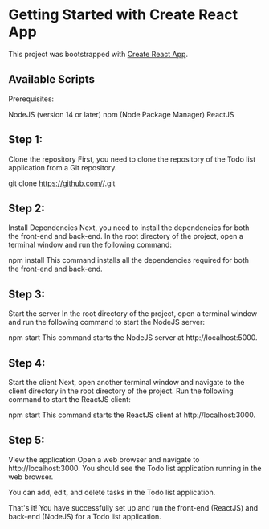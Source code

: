 # Getting Started with Create React App

This project was bootstrapped with [Create React App](https://github.com/facebook/create-react-app).

## Available Scripts
Prerequisites:

NodeJS (version 14 or later)
npm (Node Package Manager)
ReactJS

## Step 1: 
Clone the repository
First, you need to clone the repository of the Todo list application from a Git repository.

git clone https://github.com/<username>/<repository-name>.git

## Step 2: 
Install Dependencies
Next, you need to install the dependencies for both the front-end and back-end. In the root directory of the project, open a terminal window and run the following command:

npm install
This command installs all the dependencies required for both the front-end and back-end.

## Step 3: 
Start the server
In the root directory of the project, open a terminal window and run the following command to start the NodeJS server:

npm start
This command starts the NodeJS server at http://localhost:5000.

## Step 4: 
Start the client
Next, open another terminal window and navigate to the client directory in the root directory of the project. Run the following command to start the ReactJS client:

npm start
This command starts the ReactJS client at http://localhost:3000.

## Step 5: 
View the application
Open a web browser and navigate to http://localhost:3000. You should see the Todo list application running in the web browser.

You can add, edit, and delete tasks in the Todo list application.

That's it! You have successfully set up and run the front-end (ReactJS) and back-end (NodeJS) for a Todo list application.
